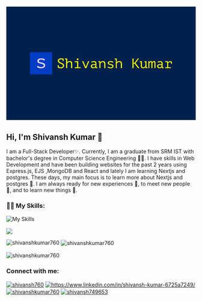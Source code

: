 ![logo](https://github.com/ShivanshKumar760/ShivanshKumar760/blob/main/logo.png)

## Hi, I'm Shivansh Kumar 👋
I am a Full-Stack Developer✨. Currently, I am a graduate from SRM IST with bachelor's degree in Computer Science Engineering  🧑‍💻. I have skills in Web Development and have been building websites for the past 2 years using Express.js, EJS ,MongoDB and React and lately I am learning Nextjs and postgres. These days, my main focus is to learn more about Nextjs and postgres 🐷. I am always ready for new experiences 🐥, to meet new people 🐸, and to learn new things 🤩.

### 🧑‍💻 My Skills:
![My Skills](https://skillicons.dev/icons?i=next,react,tailwind,prisma,pug,postgresql,mongodb,redis,javascript,nodejs,express,ts,docker,go,linux&perline=5)

<img align="center" width="400" src="https://media4.giphy.com/media/qgQUggAC3Pfv687qPC/giphy.gif?cid=ecf05e4780nbkztc3zux9zg6g9sqpqgnn1jg3bfurbf2nwpq&ep=v1_gifs_search&rid=giphy.gif&ct=g">

<p><img align="left" src="https://github-readme-stats.vercel.app/api/top-langs?username=shivanshkumar760&show_icons=true&locale=en&layout=compact" alt="shivanshkumar760" /></p>

<p>&nbsp;<img align="center" src="https://github-readme-stats.vercel.app/api?username=shivanshkumar760&show_icons=true&locale=en" alt="shivanshkumar760" /></p>

<p><img align="center" src="https://github-readme-streak-stats.herokuapp.com/?user=shivanshkumar760&" alt="shivanshkumar760" /></p>


<h3 align="left">Connect with me:</h3>
<p align="left">
<a href="https://codepen.io/shivansh760" target="blank"><img align="center" src="https://raw.githubusercontent.com/rahuldkjain/github-profile-readme-generator/master/src/images/icons/Social/codepen.svg" alt="shivansh760" height="30" width="40" /></a>
<a href="https://linkedin.com/in/https://www.linkedin.com/in/shivansh-kumar-6725a7249/" target="blank"><img align="center" src="https://raw.githubusercontent.com/rahuldkjain/github-profile-readme-generator/master/src/images/icons/Social/linked-in-alt.svg" alt="https://www.linkedin.com/in/shivansh-kumar-6725a7249/" height="30" width="40" /></a>
<a href="https://www.hackerrank.com/shivanshkumar760" target="blank"><img align="center" src="https://raw.githubusercontent.com/rahuldkjain/github-profile-readme-generator/master/src/images/icons/Social/hackerrank.svg" alt="shivanshkumar760" height="30" width="40" /></a>
<a href="https://www.leetcode.com/shivansh749653" target="blank"><img align="center" src="https://raw.githubusercontent.com/rahuldkjain/github-profile-readme-generator/master/src/images/icons/Social/leet-code.svg" alt="shivansh749653" height="30" width="40" /></a>


